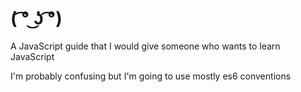 # ( ͡° ͜ʖ ͡°)
A JavaScript guide that I would give someone who wants to learn JavaScript

I'm probably confusing but I'm going to use mostly es6 conventions

